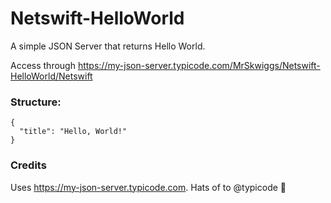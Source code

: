 # Netswift-HelloWorld
A simple JSON Server that returns Hello World. 

Access through https://my-json-server.typicode.com/MrSkwiggs/Netswift-HelloWorld/Netswift

### Structure:
```
{
  "title": "Hello, World!"
}
```

### Credits
Uses https://my-json-server.typicode.com. Hats of to @typicode 🙌

